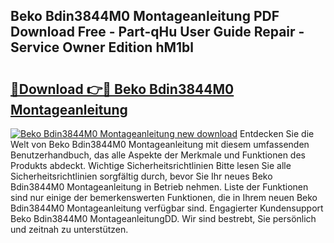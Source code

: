 ## Beko Bdin3844M0 Montageanleitung PDF Download Free - Part-qHu User Guide Repair - Service Owner Edition hM1bl

# <h2><a href="http://df6k5sq.blite.top/?on=Beko+Bdin3844M0+Montageanleitung">🔗Download 👉🔴 Beko Bdin3844M0 Montageanleitung</a></h2>

[![Beko Bdin3844M0 Montageanleitung new download](https://i.imgur.com/lujVjoI.png)](http://df6k5sq.blite.top/?on=Beko+Bdin3844M0+Montageanleitung)
Entdecken Sie die Welt von Beko Bdin3844M0 Montageanleitung mit diesem umfassenden Benutzerhandbuch, das alle Aspekte der Merkmale und Funktionen des Produkts abdeckt. Wichtige Sicherheitsrichtlinien Bitte lesen Sie alle Sicherheitsrichtlinien sorgfältig durch, bevor Sie Ihr neues Beko Bdin3844M0 Montageanleitung in Betrieb nehmen. Liste der Funktionen sind nur einige der bemerkenswerten Funktionen, die in Ihrem neuen Beko Bdin3844M0 Montageanleitung verfügbar sind. Engagierter Kundensupport Beko Bdin3844M0 MontageanleitungDD. Wir sind bestrebt, Sie persönlich und zeitnah zu unterstützen.

